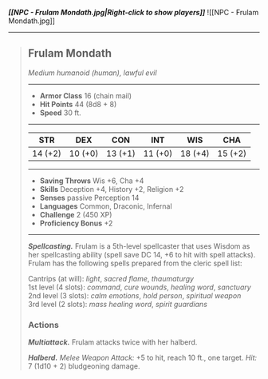 ***[[NPC - Frulam Mondath.jpg|Right-click to show players]]***
![[NPC - Frulam Mondath.jpg]]
___
>## Frulam Mondath
>*Medium humanoid (human), lawful evil*
>___
>- **Armor Class** 16 (chain mail)
>- **Hit Points** 44 (8d8 + 8)
>- **Speed** 30 ft.
>___
>|STR|DEX|CON|INT|WIS|CHA|
>|:---:|:---:|:---:|:---:|:---:|:---:|
>|14 (+2)|10 (+0)|13 (+1)|11 (+0)|18 (+4)|15 (+2)|
>___
>- **Saving Throws** Wis +6, Cha +4
>- **Skills** Deception +4, History +2, Religion +2
>- **Senses** passive Perception 14
>- **Languages** Common, Draconic, Infernal
>- **Challenge** 2 (450 XP)
>- **Proficiency Bonus** +2
>___
>***Spellcasting.*** Frulam is a 5th-level spellcaster that uses Wisdom as her spellcasting ability (spell save DC 14, +6 to hit with spell attacks). Frulam has the following spells prepared from the cleric spell list:  
>
>Cantrips (at will): *light*, *sacred flame*, *thaumaturgy*  
>1st level (4 slots): *command*, *cure wounds*, *healing word*, *sanctuary*  
>2nd level (3 slots): *calm emotions*, *hold person*, *spiritual weapon*  
>3rd level (2 slots): *mass healing word*, *spirit guardians*  
>
>### Actions
>***Multiattack.*** Frulam attacks twice with her halberd.  
>
>***Halberd.*** *Melee Weapon Attack:* +5 to hit, reach 10 ft., one target. *Hit:* 7 (1d10 + 2) bludgeoning damage.